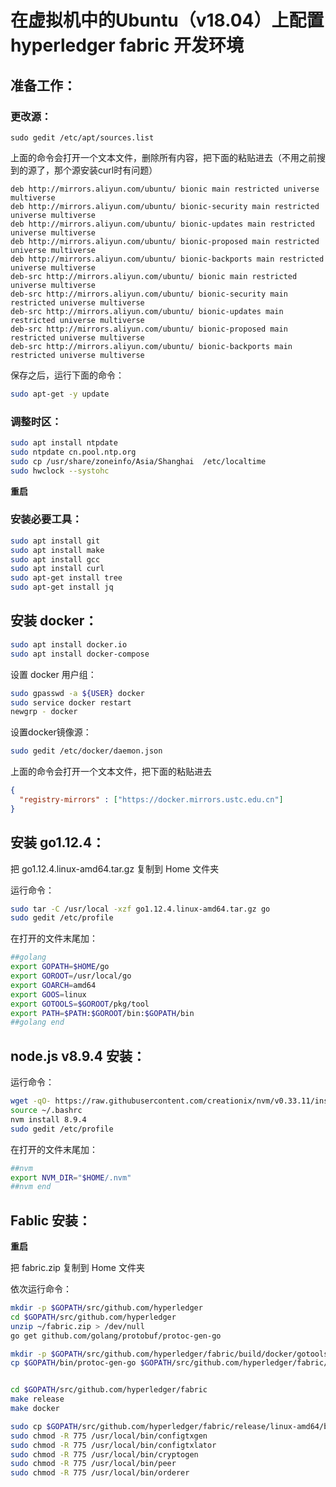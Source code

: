# 在虚拟机中的Ubuntu（v18.04）上配置 hyperledger fabric 开发环境

## 准备工作：

### 更改源：

```
sudo gedit /etc/apt/sources.list
```

上面的命令会打开一个文本文件，删除所有内容，把下面的粘贴进去（不用之前搜到的源了，那个源安装curl时有问题）

```
deb http://mirrors.aliyun.com/ubuntu/ bionic main restricted universe multiverse
deb http://mirrors.aliyun.com/ubuntu/ bionic-security main restricted universe multiverse
deb http://mirrors.aliyun.com/ubuntu/ bionic-updates main restricted universe multiverse
deb http://mirrors.aliyun.com/ubuntu/ bionic-proposed main restricted universe multiverse
deb http://mirrors.aliyun.com/ubuntu/ bionic-backports main restricted universe multiverse
deb-src http://mirrors.aliyun.com/ubuntu/ bionic main restricted universe multiverse
deb-src http://mirrors.aliyun.com/ubuntu/ bionic-security main restricted universe multiverse
deb-src http://mirrors.aliyun.com/ubuntu/ bionic-updates main restricted universe multiverse
deb-src http://mirrors.aliyun.com/ubuntu/ bionic-proposed main restricted universe multiverse
deb-src http://mirrors.aliyun.com/ubuntu/ bionic-backports main restricted universe multiverse
```

保存之后，运行下面的命令：
```sh
sudo apt-get -y update
```

### 调整时区：
```sh
sudo apt install ntpdate
sudo ntpdate cn.pool.ntp.org 
sudo cp /usr/share/zoneinfo/Asia/Shanghai  /etc/localtime
sudo hwclock --systohc
```
**重启**

### 安装必要工具：
```sh
sudo apt install git
sudo apt install make
sudo apt install gcc
sudo apt install curl
sudo apt-get install tree
sudo apt-get install jq
```

## 安装 docker：
```sh
sudo apt install docker.io
sudo apt install docker-compose
```

设置 docker 用户组：
```sh
sudo gpasswd -a ${USER} docker
sudo service docker restart
newgrp - docker
```

设置docker镜像源：
```sh
sudo gedit /etc/docker/daemon.json
```

上面的命令会打开一个文本文件，把下面的粘贴进去
```json
{
  "registry-mirrors" : ["https://docker.mirrors.ustc.edu.cn"]
}
```

## 安装 go1.12.4：

把 go1.12.4.linux-amd64.tar.gz 复制到 Home 文件夹

运行命令：
```sh
sudo tar -C /usr/local -xzf go1.12.4.linux-amd64.tar.gz go
sudo gedit /etc/profile
```

在打开的文件末尾加：

```sh
##golang
export GOPATH=$HOME/go
export GOROOT=/usr/local/go
export GOARCH=amd64
export GOOS=linux
export GOTOOLS=$GOROOT/pkg/tool
export PATH=$PATH:$GOROOT/bin:$GOPATH/bin
##golang end
```

## node.js v8.9.4 安装：

运行命令：
```sh
wget -qO- https://raw.githubusercontent.com/creationix/nvm/v0.33.11/install.sh | bash
source ~/.bashrc
nvm install 8.9.4
sudo gedit /etc/profile
```

在打开的文件末尾加：
```sh
##nvm
export NVM_DIR="$HOME/.nvm"
##nvm end
```

## Fablic 安装：

**重启**

把 fabric.zip 复制到 Home 文件夹

依次运行命令：

```sh
mkdir -p $GOPATH/src/github.com/hyperledger
cd $GOPATH/src/github.com/hyperledger
unzip ~/fabric.zip > /dev/null
go get github.com/golang/protobuf/protoc-gen-go

mkdir -p $GOPATH/src/github.com/hyperledger/fabric/build/docker/gotools/bin
cp $GOPATH/bin/protoc-gen-go $GOPATH/src/github.com/hyperledger/fabric/build/docker/gotools/bin


cd $GOPATH/src/github.com/hyperledger/fabric
make release
make docker

sudo cp $GOPATH/src/github.com/hyperledger/fabric/release/linux-amd64/bin/* /usr/local/bin
sudo chmod -R 775 /usr/local/bin/configtxgen
sudo chmod -R 775 /usr/local/bin/configtxlator
sudo chmod -R 775 /usr/local/bin/cryptogen
sudo chmod -R 775 /usr/local/bin/peer
sudo chmod -R 775 /usr/local/bin/orderer
```
